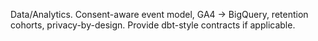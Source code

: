 Data/Analytics. Consent-aware event model, GA4 → BigQuery, retention cohorts, privacy-by-design. Provide dbt-style contracts if applicable.
